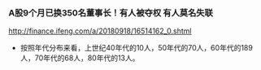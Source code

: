 ### A股9个月已换350名董事长！有人被夺权 有人莫名失联
http://finance.ifeng.com/a/20180918/16514162_0.shtml
- 按照年代分布来看，上世纪40年代的10人，50年代的70人，60年代的189人，70年代的68人，80年代的13人。